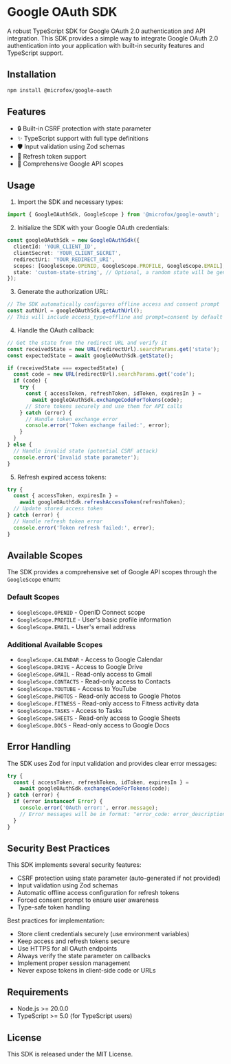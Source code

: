 # Google OAuth SDK

A robust TypeScript SDK for Google OAuth 2.0 authentication and API integration. This SDK provides a simple way to integrate Google OAuth 2.0 authentication into your application with built-in security features and TypeScript support.

## Installation

```bash
npm install @microfox/google-oauth
```

## Features

- 🔒 Built-in CSRF protection with state parameter
- ✨ TypeScript support with full type definitions
- 🛡️ Input validation using Zod schemas
- 🔄 Refresh token support
- 🎯 Comprehensive Google API scopes

## Usage

1. Import the SDK and necessary types:

```typescript
import { GoogleOAuthSdk, GoogleScope } from '@microfox/google-oauth';
```

2. Initialize the SDK with your Google OAuth credentials:

```typescript
const googleOAuthSdk = new GoogleOAuthSdk({
  clientId: 'YOUR_CLIENT_ID',
  clientSecret: 'YOUR_CLIENT_SECRET',
  redirectUri: 'YOUR_REDIRECT_URI',
  scopes: [GoogleScope.OPENID, GoogleScope.PROFILE, GoogleScope.EMAIL], // Optional, these are the default scopes
  state: 'custom-state-string', // Optional, a random state will be generated if not provided
});
```

3. Generate the authorization URL:

```typescript
// The SDK automatically configures offline access and consent prompt
const authUrl = googleOAuthSdk.getAuthUrl();
// This will include access_type=offline and prompt=consent by default
```

4. Handle the OAuth callback:

```typescript
// Get the state from the redirect URL and verify it
const receivedState = new URL(redirectUrl).searchParams.get('state');
const expectedState = await googleOAuthSdk.getState();

if (receivedState === expectedState) {
  const code = new URL(redirectUrl).searchParams.get('code');
  if (code) {
    try {
      const { accessToken, refreshToken, idToken, expiresIn } =
        await googleOAuthSdk.exchangeCodeForTokens(code);
      // Store tokens securely and use them for API calls
    } catch (error) {
      // Handle token exchange error
      console.error('Token exchange failed:', error);
    }
  }
} else {
  // Handle invalid state (potential CSRF attack)
  console.error('Invalid state parameter');
}
```

5. Refresh expired access tokens:

```typescript
try {
  const { accessToken, expiresIn } =
    await googleOAuthSdk.refreshAccessToken(refreshToken);
  // Update stored access token
} catch (error) {
  // Handle refresh token error
  console.error('Token refresh failed:', error);
}
```

## Available Scopes

The SDK provides a comprehensive set of Google API scopes through the `GoogleScope` enum:

### Default Scopes

- `GoogleScope.OPENID` - OpenID Connect scope
- `GoogleScope.PROFILE` - User's basic profile information
- `GoogleScope.EMAIL` - User's email address

### Additional Available Scopes

- `GoogleScope.CALENDAR` - Access to Google Calendar
- `GoogleScope.DRIVE` - Access to Google Drive
- `GoogleScope.GMAIL` - Read-only access to Gmail
- `GoogleScope.CONTACTS` - Read-only access to Contacts
- `GoogleScope.YOUTUBE` - Access to YouTube
- `GoogleScope.PHOTOS` - Read-only access to Google Photos
- `GoogleScope.FITNESS` - Read-only access to Fitness activity data
- `GoogleScope.TASKS` - Access to Tasks
- `GoogleScope.SHEETS` - Read-only access to Google Sheets
- `GoogleScope.DOCS` - Read-only access to Google Docs

## Error Handling

The SDK uses Zod for input validation and provides clear error messages:

```typescript
try {
  const { accessToken, refreshToken, idToken, expiresIn } =
    await googleOAuthSdk.exchangeCodeForTokens(code);
} catch (error) {
  if (error instanceof Error) {
    console.error('OAuth error:', error.message);
    // Error messages will be in format: "error_code: error_description"
  }
}
```

## Security Best Practices

This SDK implements several security features:

- CSRF protection using state parameter (auto-generated if not provided)
- Input validation using Zod schemas
- Automatic offline access configuration for refresh tokens
- Forced consent prompt to ensure user awareness
- Type-safe token handling

Best practices for implementation:

- Store client credentials securely (use environment variables)
- Keep access and refresh tokens secure
- Use HTTPS for all OAuth endpoints
- Always verify the state parameter on callbacks
- Implement proper session management
- Never expose tokens in client-side code or URLs

## Requirements

- Node.js >= 20.0.0
- TypeScript >= 5.0 (for TypeScript users)

## License

This SDK is released under the MIT License.
